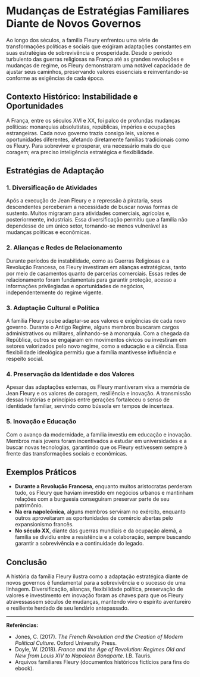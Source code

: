# Mudanças de Estratégias Familiares Diante de Novos Governos

Ao longo dos séculos, a família Fleury enfrentou uma série de transformações políticas e sociais que exigiram adaptações constantes em suas estratégias de sobrevivência e prosperidade. Desde o período turbulento das guerras religiosas na França até as grandes revoluções e mudanças de regime, os Fleury demonstraram uma notável capacidade de ajustar seus caminhos, preservando valores essenciais e reinventando-se conforme as exigências de cada época.

## Contexto Histórico: Instabilidade e Oportunidades

A França, entre os séculos XVI e XX, foi palco de profundas mudanças políticas: monarquias absolutistas, repúblicas, impérios e ocupações estrangeiras. Cada novo governo trazia consigo leis, valores e oportunidades diferentes, afetando diretamente famílias tradicionais como os Fleury. Para sobreviver e prosperar, era necessário mais do que coragem; era preciso inteligência estratégica e flexibilidade.

## Estratégias de Adaptação

### 1. Diversificação de Atividades

Após a execução de Jean Fleury e a repressão à pirataria, seus descendentes perceberam a necessidade de buscar novas formas de sustento. Muitos migraram para atividades comerciais, agrícolas e, posteriormente, industriais. Essa diversificação permitiu que a família não dependesse de um único setor, tornando-se menos vulnerável às mudanças políticas e econômicas.

### 2. Alianças e Redes de Relacionamento

Durante períodos de instabilidade, como as Guerras Religiosas e a Revolução Francesa, os Fleury investiram em alianças estratégicas, tanto por meio de casamentos quanto de parcerias comerciais. Essas redes de relacionamento foram fundamentais para garantir proteção, acesso a informações privilegiadas e oportunidades de negócios, independentemente do regime vigente.

### 3. Adaptação Cultural e Política

A família Fleury soube adaptar-se aos valores e exigências de cada novo governo. Durante o Antigo Regime, alguns membros buscaram cargos administrativos ou militares, alinhando-se à monarquia. Com a chegada da República, outros se engajaram em movimentos cívicos ou investiram em setores valorizados pelo novo regime, como a educação e a ciência. Essa flexibilidade ideológica permitiu que a família mantivesse influência e respeito social.

### 4. Preservação da Identidade e dos Valores

Apesar das adaptações externas, os Fleury mantiveram viva a memória de Jean Fleury e os valores de coragem, resiliência e inovação. A transmissão dessas histórias e princípios entre gerações fortaleceu o senso de identidade familiar, servindo como bússola em tempos de incerteza.

### 5. Inovação e Educação

Com o avanço da modernidade, a família investiu em educação e inovação. Membros mais jovens foram incentivados a estudar em universidades e a buscar novas tecnologias, garantindo que os Fleury estivessem sempre à frente das transformações sociais e econômicas.

## Exemplos Práticos

- **Durante a Revolução Francesa**, enquanto muitos aristocratas perderam tudo, os Fleury que haviam investido em negócios urbanos e mantinham relações com a burguesia conseguiram preservar parte de seu patrimônio.
- **Na era napoleônica**, alguns membros serviram no exército, enquanto outros aproveitaram as oportunidades de comércio abertas pelo expansionismo francês.
- **No século XX**, diante das guerras mundiais e da ocupação alemã, a família se dividiu entre a resistência e a colaboração, sempre buscando garantir a sobrevivência e a continuidade do legado.

## Conclusão

A história da família Fleury ilustra como a adaptação estratégica diante de novos governos é fundamental para a sobrevivência e o sucesso de uma linhagem. Diversificação, alianças, flexibilidade política, preservação de valores e investimento em inovação foram as chaves para que os Fleury atravessassem séculos de mudanças, mantendo vivo o espírito aventureiro e resiliente herdado de seu lendário antepassado.

---

**Referências:**
- Jones, C. (2017). *The French Revolution and the Creation of Modern Political Culture*. Oxford University Press.
- Doyle, W. (2018). *France and the Age of Revolution: Regimes Old and New from Louis XIV to Napoleon Bonaparte*. I.B. Tauris.
- Arquivos familiares Fleury (documentos históricos fictícios para fins do ebook).